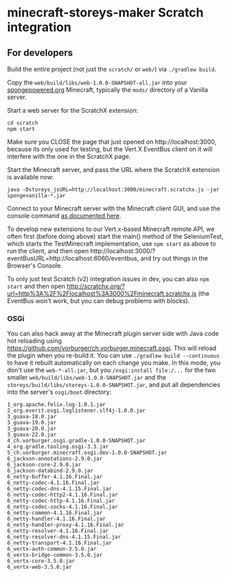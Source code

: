 # minecraft-storeys-maker Scratch integration

## For developers

Build the entire project (not just the `scratch/` or `web/`) via `./gradlew build`.

Copy the `web/build/libs/web-1.0.0-SNAPSHOT-all.jar` into your [spongepowered.org](https://www.spongepowered.org) Minecraft, typically the `mods/` directory of a Vanilla server.

Start a web server for the ScratchX extension:

    cd scratch
    npm start

Make sure you CLOSE the page that just opened on http://localhost:3000, because its only used for testing, but the Vert.X EventBus client on it will interfere with the one in the ScratchX page.

Start the Minecraft server, and pass the URL where the ScratchX extension is available now:

    java -Dstoreys_jsURL=http://localhost:3000/minecraft.scratchx.js -jar spongevanilla-*.jar

Connect to your Minecraft server with the Minecraft client GUI, and use the console command
[as documented here](../README.md#dockerfile).

To develop new extensions to our Vert.x-based Minecraft remote API, we often first (before doing above) start the main() method of the SeleniumTest, which starts the TestMinecraft implementation, use `npm start` as above to run the client, and then open http://localhost:3000/?eventBusURL=http://localhost:6060/eventbus, and try out things in the Browser's Console.

To only just test Scratch (v2) integration issues in dev, you can also `npm start` and then open
http://scratchx.org/?url=http%3A%2F%2Flocalhost%3A3000%2Fminecraft.scratchx.js (the EventBus won't work, but you can debug problems with blocks).


### OSGi

You can also hack away at the Minecraft plugin server side with Java code hot reloading using https://github.com/vorburger/ch.vorburger.minecraft.osgi.  This will reload the plugin when you re-build it.  You can use `./gradlew build --continuous` to have it rebuilt automatically on each change you make.  In this mode, you don't use the `web-*-all.jar`, but you `/osgi:install file:/...` for the two smaller `web/build/libs/web-1.0.0-SNAPSHOT.jar` and the `storeys/build/libs/storeys-1.0.0-SNAPSHOT.jar`, and put all dependencies into the server's `osgi/boot` directory:

    1_org.apache.felix.log-1.0.1.jar
    2_org.everit.osgi.loglistener.slf4j-1.0.0.jar
    3_guava-18.0.jar
    3_guava-19.0.jar
    3_guava-20.0.jar
    3_guava-22.0.jar
    4_ch.vorburger.osgi.gradle-1.0.0-SNAPSHOT.jar
    4_org.gradle.tooling.osgi-3.3.jar
    5_ch.vorburger.minecraft.osgi.dev-1.0.0-SNAPSHOT.jar
    6_jackson-annotations-2.9.0.jar
    6_jackson-core-2.9.0.jar
    6_jackson-databind-2.9.0.jar
    6_netty-buffer-4.1.16.Final.jar
    6_netty-codec-4.1.16.Final.jar
    6_netty-codec-dns-4.1.15.Final.jar
    6_netty-codec-http2-4.1.16.Final.jar
    6_netty-codec-http-4.1.16.Final.jar
    6_netty-codec-socks-4.1.16.Final.jar
    6_netty-common-4.1.16.Final.jar
    6_netty-handler-4.1.16.Final.jar
    6_netty-handler-proxy-4.1.16.Final.jar
    6_netty-resolver-4.1.16.Final.jar
    6_netty-resolver-dns-4.1.15.Final.jar
    6_netty-transport-4.1.16.Final.jar
    6_vertx-auth-common-3.5.0.jar
    6_vertx-bridge-common-3.5.0.jar
    6_vertx-core-3.5.0.jar
    6_vertx-web-3.5.0.jar
